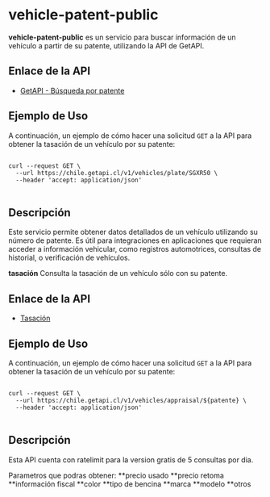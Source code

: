 # vehicle-patent-public

**vehicle-patent-public** es un servicio para buscar información de un vehículo a partir de su patente, utilizando la API de GetAPI.

## Enlace de la API

- [GetAPI - Búsqueda por patente](https://www.getapi.cl/patente/)

## Ejemplo de Uso

A continuación, un ejemplo de cómo hacer una solicitud `GET` a la API para obtener la tasación de un vehículo por su patente:

<pre>
<code>
curl --request GET \
  --url https://chile.getapi.cl/v1/vehicles/plate/SGXR50 \
  --header 'accept: application/json'
</code>
</pre>

## Descripción

Este servicio permite obtener datos detallados de un vehículo utilizando su número de patente. Es útil para integraciones en aplicaciones que requieran acceder a información vehicular, como registros automotrices, consultas de historial, o verificación de vehículos.


**tasación** Consulta la tasación de un vehículo sólo con su patente.

## Enlace de la API

- [Tasación](https://getapi.cl/tasacion/)

## Ejemplo de Uso

A continuación, un ejemplo de cómo hacer una solicitud `GET` a la API para obtener la tasación de un vehículo por su patente:

<pre>
<code>
curl --request GET \
  --url https://chile.getapi.cl/v1/vehicles/appraisal/${patente} \
  --header 'accept: application/json'
</code>
</pre>

## Descripción
Esta API cuenta con ratelimit para la version gratis de 5 consultas por dia.

Parametros que podras obtener:
**precio usado
**precio retoma
**información fiscal
**color
**tipo de bencina
**marca
**modelo
**otros
